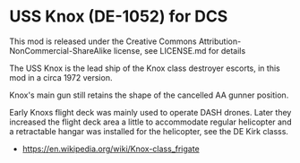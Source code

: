 # USS Knox (DE-1052) for DCS

This mod is released under the Creative Commons Attribution-NonCommercial-ShareAlike license, see LICENSE.md for details

The USS Knox is the lead ship of the Knox class destroyer escorts, in this mod in a circa 1972 version. 

Knox's main gun still retains the shape of the cancelled AA gunner position.

Early Knoxs flight deck was mainly used to operate DASH drones. Later they increased the flight deck area a little to accommodate regular helicopter and a retractable hangar was installed for the helicopter, see the DE Kirk classs.

* https://en.wikipedia.org/wiki/Knox-class_frigate
